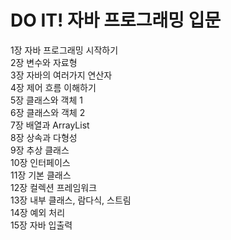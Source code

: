 # DO IT! 자바 프로그래밍 입문
1장 자바 프로그래밍 시작하기   
2장 변수와 자료형   
3장 자바의 여러가지 연산자   
4장 제어 흐름 이해하기   
5장 클래스와 객체 1   
6장 클래스와 객체 2  
7장 배열과 ArrayList   
8장 상속과 다형성   
9장 추상 클래스   
10장 인터페이스   
11장 기본 클래스   
12장 컬렉션 프레임워크   
13장 내부 클래스, 람다식, 스트림   
14장 예외 처리   
15장 자바 입출력   

